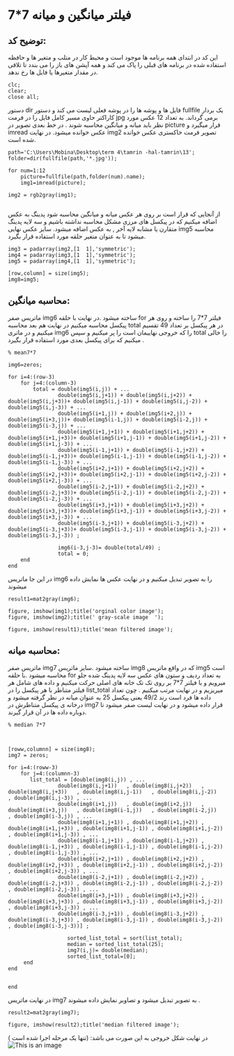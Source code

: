 # فیلتر میانگین و میانه 7*7 
## توضیح کد:
این کد در ابتدای همه برنامه ها موجود است و محیط کار در متلب  و متغیر ها و حافظه استفاده شده در برنامه های قبلی را پاک می کند و
همه آپشن های باز را می بندد تا تلاقی در مقدار متغیرها یا فایل ها رخ ندهد.
```
clc;
clear;
close all;
```
دستور dir فایل ها و پوشه ها را در پوشه فعلی لیست می کند و دستور fullfile یک بردار کاراکتر حاوی مسیر کامل فایل را در فرمت jpg برمی گرداند. به تعداد 12 عکس مورد نظر باید 
میانه و میانگین محاسبه شوند . در خط بعدی تصویر در picture  قرار میگیرد و imread عکس خوانده میشود. در نهایت img2  تصویر فرمت خاکستری عکس خوانده شده است.  

```
path='C:\Users\Mobina\Desktop\term 4\tamrin -hal-tamrin\13';
folder=dir(fullfile(path,'*.jpg'));

for num=1:12
    picture=fullfile(path,folder(num).name);
    img1=imread(picture);

img2 = rgb2gray(img1);


```
از آنجایی که قرار است بر روی هر عکس میانه و میانگین محاسبه شود پدینگ به عکس اضافه میکنیم که در  پیکسل های مرزی مشکل محاسبه نداشته باشیم و سه لایه
پدینگ متقارن یا مشابه لایه آخر , به عکس اضافه میشود. سایز عکس نهایی img5  محاسبه میشود تا به عنوان متغیر حلقه مورد استفاده قرار بگیرد.

```
img3 = padarray(img2,[1  1],'symmetric');
img4 = padarray(img3,[1  1],'symmetric');
img5 = padarray(img4,[1  1],'symmetric');

[row,column] = size(img5);
img8=img5;
```
## محاسبه میانگین:
ماتریس صفر img6  ساخته میشود .در نهایت با حلقه for  فیلتر 7*7 را ساخته و روی هر پیکسل محاسبه میکنیم در نهایت هم بعد محاسبه total  در هر پیکسل بر تعداد 49 تقسیم میکنیم 
و در ماتری img6  را که خروجی نهاییمان است را پر میکنیم و سپس total  را خالی میکنیم که برای پیکسل بعدی مورد استفاده قرار بگیرد .
```
% mean7*7

img6=zeros;

for i=4:(row-3)
    for j=4:(column-3)
        total = double(img5(i,j)) + ...
                double(img5(i,j+1)) + double(img5(i,j+2)) + double(img5(i,j+3))+ double(img5(i,j-1)) + double(img5(i,j-2)) + double(img5(i,j-3)) + ...
                double(img5(i+1,j)) + double(img5(i+2,j)) + double(img5(i+3,j))+ double(img5(i-1,j)) + double(img5(i-2,j)) + double(img5(i-3,j)) + ...
                double(img5(i+1,j+1)) + double(img5(i+1,j+2)) + double(img5(i+1,j+3))+ double(img5(i+1,j-1)) + double(img5(i+1,j-2)) + double(img5(i+1,j-3)) + ...
                double(img5(i-1,j+1)) + double(img5(i-1,j+2)) + double(img5(i-1,j+3))+ double(img5(i-1,j-1)) + double(img5(i-1,j-2)) + double(img5(i-1,j-3)) + ...
                double(img5(i+2,j+1)) + double(img5(i+2,j+2)) + double(img5(i+2,j+3))+ double(img5(i+2,j-1)) + double(img5(i+2,j-2)) + double(img5(i+2,j-3)) + ...
                double(img5(i-2,j+1)) + double(img5(i-2,j+2)) + double(img5(i-2,j+3))+ double(img5(i-2,j-1)) + double(img5(i-2,j-2)) + double(img5(i-2,j-3)) + ...
                double(img5(i+3,j+1)) + double(img5(i+3,j+2)) + double(img5(i+3,j+3))+ double(img5(i+3,j-1)) + double(img5(i+3,j-2)) + double(img5(i+3,j-3)) + ...
                double(img5(i-3,j+1)) + double(img5(i-3,j+2)) + double(img5(i-3,j+3))+ double(img5(i-3,j-1)) + double(img5(i-3,j-2)) + double(img5(i-3,j-3)) ;
            
                img6(i-3,j-3)= double(total/49) ;
                total = 0;
    end
end
```
در این جا ماتریس  img6 را به تصویر تبدیل میکنیم و در نهایت عکس ها نمایش داده میشوند 
```
result1=mat2gray(img6);

figure, imshow(img1);title('orginal color image');
figure, imshow(img2);title(' gray-scale image  ');

figure, imshow(result1);title('mean filtered image');

```
## محاسبه میانه:
ماتریس صفر img7  ساخته میشود .سایز ماتریس img8  که در واقع ماتریس img5  است محاسبه میشود .با حلقه for  به تعداد ردیف و ستون های عکس سه لایه پدینگ شده جلو میرویم و با فیلتر 7*7 بر روی تک تک خانه های اصلی حرکت میکنیم و داده های شامل هر فیلتر متناظر با هر پیکسل را در list_total  میریزیم و در نهایت مرتب میکنیم . چون تعداد داده ها فرد است رند 49/2 یعنی پیکسل 25 به عنوان میانه در نظر گرفته میشود و درخانه ی پیکسل متناظرش در img7 قرار داده میشود و در نهایت  لیست صفر میشود تا دوباره داده ها در آن قرار گیرند. 
```
% median 7*7



[roww,columnn] = size(img8);
img7 = zeros;

for i=4:(roww-3)
    for j=4:(columnn-3)
       list_total = [double(img8(i,j)) , ...
                double(img8(i,j+1))   , double(img8(i,j+2))   , double(img8(i,j+3))   , double(img8(i,j-1))   , double(img8(i,j-2))   , double(img8(i,j-3)) , ...
                double(img8(i+1,j))   , double(img8(i+2,j))   , double(img8(i+3,j))   , double(img8(i-1,j))   , double(img8(i-2,j))   , double(img8(i-3,j)) , ...
                double(img8(i+1,j+1)) , double(img8(i+1,j+2)) , double(img8(i+1,j+3)) , double(img8(i+1,j-1)) , double(img8(i+1,j-2)) , double(img8(i+1,j-3)) , ...
                double(img8(i-1,j+1)) , double(img8(i-1,j+2)) , double(img8(i-1,j+3)) , double(img8(i-1,j-1)) , double(img8(i-1,j-2)) , double(img8(i-1,j-3)) , ...
                double(img8(i+2,j+1)) , double(img8(i+2,j+2)) , double(img8(i+2,j+3)) , double(img8(i+2,j-1)) , double(img8(i+2,j-2)) , double(img8(i+2,j-3)) , ...
                double(img8(i-2,j+1)) , double(img8(i-2,j+2)) , double(img8(i-2,j+3)) , double(img8(i-2,j-1)) , double(img8(i-2,j-2)) , double(img8(i-2,j-3)) , ...
                double(img8(i+3,j+1)) , double(img8(i+3,j+2)) , double(img8(i+3,j+3)) , double(img8(i+3,j-1)) , double(img8(i+3,j-2)) , double(img8(i+3,j-3)) , ...
                double(img8(i-3,j+1)) , double(img8(i-3,j+2)) , double(img8(i-3,j+3)) , double(img8(i-3,j-1)) , double(img8(i-3,j-2)) , double(img8(i-3,j-3))] ;
            
                   sorted_list_total = sort(list_total);
                   median = sorted_list_total(25);
                   img7(i,j)= double(median);
                   sorted_list_total=[0];
     end
end
    

end

```
در نهایت ماتریس img7 به تصویر تبدیل میشود و تصاویر نمایش داده میشوند . 
```
result2=mat2gray(img7);

figure, imshow(result2);title('median filtered image');

```
در نهایت شکل خروجی به این صورت می باشد: (تنها یک مرحله اجرا شده است )
![This is an image](https://github.com/semnan-university-ai/image-processing-class-002/blob/main/exercises/mobina-t77/13/Screenshot%20(199).png)


